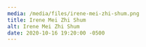```yaml
---
media: /media/files/irene-mei-zhi-shum.png
title: Irene Mei Zhi Shum
alt: Irene Mei Zhi Shum
date: 2020-10-16 19:20:00 -0500
---
```

